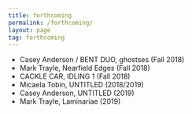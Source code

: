 ```yaml
---
title: forthcoming
permalink: /forthcoming/
layout: page
tag: forthcoming
---
```


* Casey Anderson / BENT DUO, ghostses (Fall 2018)
* Mark Trayle, Nearfield Edges (Fall 2018)
* CACKLE CAR, IDLING 1 (Fall 2018)
* Micaela Tobin, UNTITLED (2018/2019)
* Casey Anderson, UNTITLED (2019)
* Mark Trayle, Laminariae (2019)
